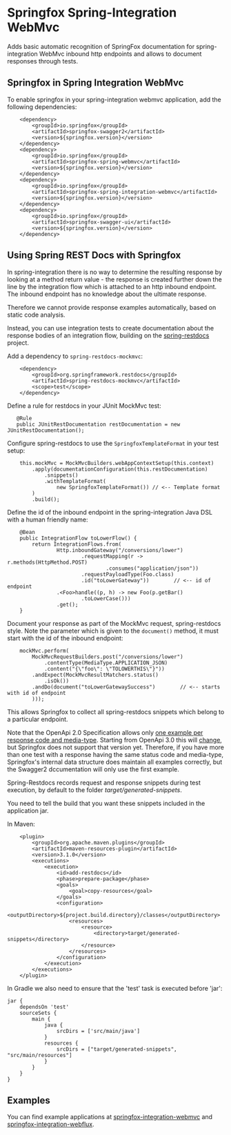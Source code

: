 # Springfox Spring-Integration WebMvc

Adds basic automatic recognition of SpringFox documentation for spring-integration WebMvc inbound http endpoints and
allows to document responses through tests.

## Springfox in Spring Integration WebMvc

To enable springfox in your spring-integration webmvc application, add the following dependencies:

```
    <dependency>
        <groupId>io.springfox</groupId>
        <artifactId>springfox-swagger2</artifactId>
        <version>${springfox.version}</version>
    </dependency>
    <dependency>
        <groupId>io.springfox</groupId>
        <artifactId>springfox-spring-webmvc</artifactId>
        <version>${springfox.version}</version>
    </dependency>
    <dependency>
        <groupId>io.springfox</groupId>
        <artifactId>springfox-spring-integration-webmvc</artifactId>
        <version>${springfox.version}</version>
    </dependency>
    <dependency>
        <groupId>io.springfox</groupId>
        <artifactId>springfox-swagger-ui</artifactId>
        <version>${springfox.version}</version>
    </dependency>
```

## Using Spring REST Docs with Springfox

In spring-integration there is no way to determine the resulting response by looking at a method return value - the 
response is created further down the line by the integration flow which is attached to an http inbound endpoint. 
The inbound endpoint has no knowledge about the ultimate response.

Therefore we cannot provide response examples automatically, based on static code analysis.

Instead, you can use integration tests to create documentation about the response bodies of an integration flow, 
building on the [spring-restdocs](https://spring.io/projects/spring-restdocs) project.

Add a dependency to `spring-restdocs-mockmvc`:

```
    <dependency>
        <groupId>org.springframework.restdocs</groupId>
        <artifactId>spring-restdocs-mockmvc</artifactId>
        <scope>test</scope>
    </dependency>
```

Define a rule for restdocs in your JUnit MockMvc test:
```
   @Rule
   public JUnitRestDocumentation restDocumentation = new JUnitRestDocumentation();
```

Configure spring-restdocs to use the `SpringfoxTemplateFormat` in your test setup:
```
    this.mockMvc = MockMvcBuilders.webAppContextSetup(this.context)
        .apply(documentationConfiguration(this.restDocumentation)
            .snippets()
            .withTemplateFormat(
                new SpringfoxTemplateFormat()) // <-- Template format
        )
        .build();

```

Define the id of the inbound endpoint in the spring-integration Java DSL with a human friendly name:
```
    @Bean
    public IntegrationFlow toLowerFlow() {
        return IntegrationFlows.from(
                Http.inboundGateway("/conversions/lower")
                        .requestMapping(r -> r.methods(HttpMethod.POST)
                                .consumes("application/json"))
                        .requestPayloadType(Foo.class)
                        .id("toLowerGateway"))        // <-- id of endpoint
                .<Foo>handle((p, h) -> new Foo(p.getBar()
                        .toLowerCase()))
                .get();
    }
```

Document your response as part of the MockMvc request, spring-restdocs style. Note the parameter which is 
given to the `document()` method, it must start with the id of the inbound endpoint:

```
    mockMvc.perform(
        MockMvcRequestBuilders.post("/conversions/lower")
            .contentType(MediaType.APPLICATION_JSON)
            .content("{\"foo\": \"TOLOWERTHIS\"}"))
        .andExpect(MockMvcResultMatchers.status()
            .isOk())
        .andDo(document("toLowerGatewaySuccess")        // <-- starts with id of endpoint
        )));
```
This allows Springfox to collect all spring-restdocs snippets which belong to a particular endpoint.

Note that the OpenApi 2.0 Specification allows only [one example per response code and media-type](https://github.com/OAI/OpenAPI-Specification/blob/master/versions/2.0.md#responseObject). 
Starting from OpenApi 3.0 this will [change](https://github.com/OAI/OpenAPI-Specification/blob/master/versions/3.0.0.md#media-type-object), but Springfox does not support that version yet.
Therefore, if you have more than one test with a response having the same status code and media-type, Springfox's 
internal data structure does maintain all examples correctly, but the Swagger2 dccumentation will only 
use the first example.


Spring-Restdocs records request and response snippets during test execution, by default to the 
folder _target/generated-snippets_.

You need to tell the build that you want these snippets included in the application jar.

In Maven:

```
    <plugin>
        <groupId>org.apache.maven.plugins</groupId>
        <artifactId>maven-resources-plugin</artifactId>
        <version>3.1.0</version>
        <executions>
            <execution>
                <id>add-restdocs</id>
                <phase>prepare-package</phase>
                <goals>
                    <goal>copy-resources</goal>
                </goals>
                <configuration>
                    <outputDirectory>${project.build.directory}/classes</outputDirectory>
                    <resources>
                        <resource>
                            <directory>target/generated-snippets</directory>
                        </resource>
                    </resources>
                </configuration>
            </execution>
        </executions>
    </plugin>
``` 

In Gradle we also need to ensure that the 'test' task is executed before 'jar':

```
jar {
    dependsOn 'test'
    sourceSets {
        main {
            java {
                srcDirs = ['src/main/java']
            }
            resources {
                srcDirs = ["target/generated-snippets", "src/main/resources"]
            }
        }
    }
}
```
## Examples

You can find example applications at [springfox-integration-webmvc](https://github.com/escalon/springfox-demos/tree/feature/spring-integration-support/springfox-integration-webmvc) and [springfox-integration-webflux](https://github.com/escalon/springfox-demos/tree/feature/spring-integration-support/springfox-integration-webflux).



